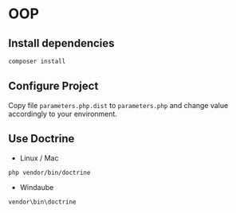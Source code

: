 # OOP

## Install dependencies

```bash
composer install
```

## Configure Project

Copy file `parameters.php.dist` to `parameters.php` and change value accordingly to your environment.

## Use Doctrine

* Linux / Mac

```bash
php vendor/bin/doctrine
```

* Windaube

```bash
vendor\bin\doctrine
```